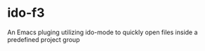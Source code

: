 ido-f3
======

An Emacs pluging utilizing ido-mode to quickly open files inside a predefined project group